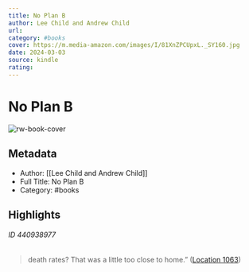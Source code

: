 ```yaml
---
title: No Plan B
author: Lee Child and Andrew Child
url: 
category: #books
cover: https://m.media-amazon.com/images/I/81XnZPCUpxL._SY160.jpg
date: 2024-03-03
source: kindle
rating:
---
```

# No Plan B

![rw-book-cover](https://m.media-amazon.com/images/I/81XnZPCUpxL._SY160.jpg)

## Metadata
- Author: [[Lee Child and Andrew Child]]
- Full Title: No Plan B
- Category: #books

## Highlights
###### ID 440938977
> death rates? That was a little too close to home.” ([Location 1063](https://readwise.io/to_kindle?action=open&asin=B09PMZ93DT&location=1063))
    
